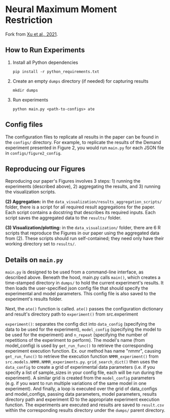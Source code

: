 # Neural Maximum Moment Restriction
Fork from [Xu et al., 2021](https://github.com/liyuan9988/DeepFeatureProxyVariable). 

## How to Run Experiments

1. Install all Python dependencies
   ```
   pip install -r python_requirements.txt
   ```
2. Create an empty `dumps` directory (if needed) for capturing results 
   ```
   mkdir dumps
   ```
3. Run experiments
   ```
   python main.py <path-to-configs> ate
   ```
   
## Config files

The configuration files to replicate all results in the paper can be found in the `configs/` directory. For example, 
to replicate the results of the Demand experiment presented in Figure 2, you would run `main.py` for each JSON
file in `configs/figure2_config`.

## Reproducing our Figures

Reproducing our paper's Figures involves 3 steps: 1) running the experiments (described above), 2) aggregating the results,
and 3) running the visualization scripts.

**(2) Aggregation:** in the `data_visualization/results_aggregation_scripts/` folder,
there is a script for all required result aggregations for the paper. Each script
contains a docstring that describes its required inputs. Each script saves
the aggregated data to the `results/` folder.

**(3) Visualization/plotting:** in the `data_visualization/` folder, there are 6 R scripts
that reproduce the Figures in our paper using the aggregated data from (2). These scripts should
run self-contained; they need only have their working directory set to `results/`.

## Details on `main.py`

`main.py` is designed to be used from a command-line interface, as described above. Beneath the hood, main.py calls `main()`, which creates a time-stamped directory in `dumps/` to hold the current experiment's results. It then loads the user-specified json config file that should specify the experimental and model parameters. This config file is also saved to the experiment's results folder. 

Next, the `ate()` function is called. `ate()` passes the configuration dictionary and result's directory path to `experiment()` from src.experiment

`experiment()`: separates the config dict into `data_config` (specifying the data to be used for the experiment), `model_config` (specifying the model to be used for the experiment) and `n_repeat` (specifying the number of repetitions of the experiment to perform). The model's name (from model_config) is used by `get_run_func()` to retrieve the corresponding experiment execution function. Ex. our method has name "nmmr", causing `get_run_func()` to retrieve the execution function `NMMR_experiment()` from `src.models.NMMR.NMMR_experiments.py`. `grid_search_dict()` then uses the `data_config` to create a grid of experimental data parameters (i.e. if you specify a list of sample_sizes in your config file, each will be run during the experiment). A similar grid is created from the `model_config` parameters (e.g. if you want to run multiple variations of the same model in one experiment). And finally, a loop is executed over the grid of data_configs and model_configs, passing data parameters, model parameters, results directory path and experiment ID to the appropriate experiment execution function. The experiments are executed and results are saved to `result.csv` within the corresponding results directory under the  `dumps/` parent directory.

